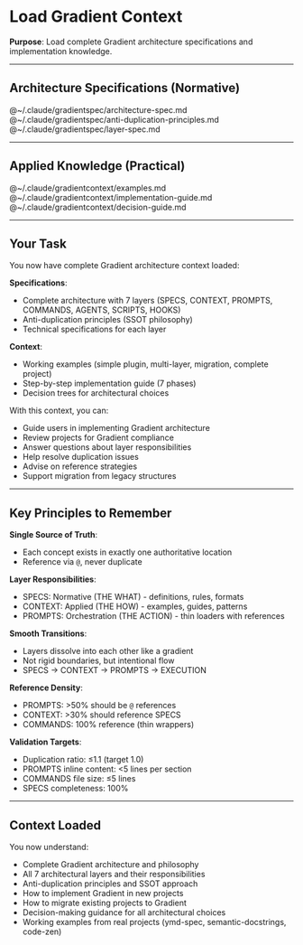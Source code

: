 # Load Gradient Context

**Purpose**: Load complete Gradient architecture specifications and implementation knowledge.

---

## Architecture Specifications (Normative)

@~/.claude/gradientspec/architecture-spec.md
@~/.claude/gradientspec/anti-duplication-principles.md
@~/.claude/gradientspec/layer-spec.md

---

## Applied Knowledge (Practical)

@~/.claude/gradientcontext/examples.md
@~/.claude/gradientcontext/implementation-guide.md
@~/.claude/gradientcontext/decision-guide.md

---

## Your Task

You now have complete Gradient architecture context loaded:

**Specifications**:
- Complete architecture with 7 layers (SPECS, CONTEXT, PROMPTS, COMMANDS, AGENTS, SCRIPTS, HOOKS)
- Anti-duplication principles (SSOT philosophy)
- Technical specifications for each layer

**Context**:
- Working examples (simple plugin, multi-layer, migration, complete project)
- Step-by-step implementation guide (7 phases)
- Decision trees for architectural choices

With this context, you can:
- Guide users in implementing Gradient architecture
- Review projects for Gradient compliance
- Answer questions about layer responsibilities
- Help resolve duplication issues
- Advise on reference strategies
- Support migration from legacy structures

---

## Key Principles to Remember

**Single Source of Truth**:
- Each concept exists in exactly one authoritative location
- Reference via `@`, never duplicate

**Layer Responsibilities**:
- SPECS: Normative (THE WHAT) - definitions, rules, formats
- CONTEXT: Applied (THE HOW) - examples, guides, patterns
- PROMPTS: Orchestration (THE ACTION) - thin loaders with references

**Smooth Transitions**:
- Layers dissolve into each other like a gradient
- Not rigid boundaries, but intentional flow
- SPECS → CONTEXT → PROMPTS → EXECUTION

**Reference Density**:
- PROMPTS: >50% should be `@` references
- CONTEXT: >30% should reference SPECS
- COMMANDS: 100% reference (thin wrappers)

**Validation Targets**:
- Duplication ratio: ≤1.1 (target 1.0)
- PROMPTS inline content: <5 lines per section
- COMMANDS file size: ≤5 lines
- SPECS completeness: 100%

---

## Context Loaded

You now understand:
- Complete Gradient architecture and philosophy
- All 7 architectural layers and their responsibilities
- Anti-duplication principles and SSOT approach
- How to implement Gradient in new projects
- How to migrate existing projects to Gradient
- Decision-making guidance for all architectural choices
- Working examples from real projects (ymd-spec, semantic-docstrings, code-zen)
